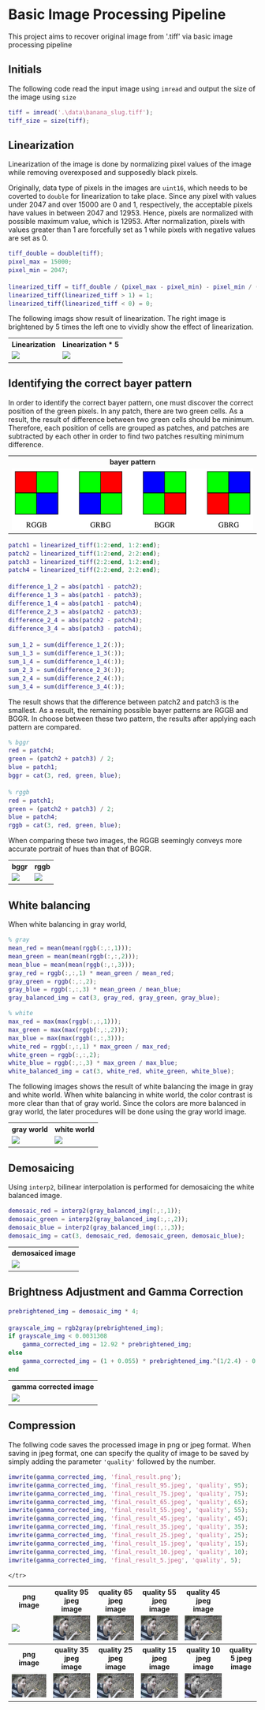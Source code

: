 # Basic Image Processing Pipeline

This project aims to recover original image from '.tiff' via basic image processing pipeline

## Initials

The following code read the input image using <code>imread</code> and output the size of the image using <code>size</code>

```matlab
tiff = imread('.\data\banana_slug.tiff');
tiff_size = size(tiff);
```

## Linearization 

Linearization of the image is done by normalizing pixel values of the image while removing overexposed and supposedly black pixels.

Originally, data type of pixels in the images are <code>uint16</code>, which needs to be coverted to <code>double</code> for linearization to take place. Since any pixel with values under 2047 and over 15000 are 0 and 1, respectively, the acceptable pixels have values in between 2047 and 12953. Hence, pixels are normalized with possible maximum value, which is 12953. After normalization, pixels with values greater than 1 are forcefully set as 1 while pixels with negative values are set as 0.

```matlab
tiff_double = double(tiff);
pixel_max = 15000;
pixel_min = 2047;

linearized_tiff = tiff_double / (pixel_max - pixel_min) - pixel_min / (pixel_max - pixel_min);
linearized_tiff(linearized_tiff > 1) = 1;
linearized_tiff(linearized_tiff < 0) = 0;
```

The following imags show result of linearization. The right image is brightened by 5 times the left one to vividly show the effect of linearization.

<table>
    <tr>
        <th>Linearization</th>
        <th>Linearization * 5</th>
    </tr>
    <tr>
        <td><img src='./img/linearized.png'></td>
        <td><img src='./img/linearized_5.png'></td>
    </tr>
</table>

## Identifying the correct bayer pattern

In order to identify the correct bayer pattern, one must discover the correct position of the green pixels. In any patch, there are two green cells. As a result, the result of difference between two green cells should be minimum. Therefore, each position of cells are grouped as patches, and patches are subtracted by each other in order to find two patches resulting minimum difference.

<table>
    <tr>
        <th>bayer pattern</th>
    </tr>
    <tr>
        <td><img src='./img/bayer_pattern.png'></td>
    </tr>
</table>

```matlab
patch1 = linearized_tiff(1:2:end, 1:2:end);
patch2 = linearized_tiff(1:2:end, 2:2:end);
patch3 = linearized_tiff(2:2:end, 1:2:end);
patch4 = linearized_tiff(2:2:end, 2:2:end);

difference_1_2 = abs(patch1 - patch2);
difference_1_3 = abs(patch1 - patch3);
difference_1_4 = abs(patch1 - patch4);
difference_2_3 = abs(patch2 - patch3);
difference_2_4 = abs(patch2 - patch4);
difference_3_4 = abs(patch3 - patch4);

sum_1_2 = sum(difference_1_2(:));
sum_1_3 = sum(difference_1_3(:));
sum_1_4 = sum(difference_1_4(:));
sum_2_3 = sum(difference_2_3(:));
sum_2_4 = sum(difference_2_4(:));
sum_3_4 = sum(difference_3_4(:));
```

The result shows that the difference between patch2 and patch3 is the smallest. As a result, the remaining possible bayer patterns are RGGB and BGGR. In choose between these two pattern, the results after applying each pattern are compared. 

```matlab
% bggr
red = patch4;
green = (patch2 + patch3) / 2;
blue = patch1;
bggr = cat(3, red, green, blue);

% rggb
red = patch1;
green = (patch2 + patch3) / 2;
blue = patch4;
rggb = cat(3, red, green, blue);
```

When comparing these two images, the RGGB seemingly conveys more accurate portrait of hues than that of BGGR. 

<table>
    <tr>
        <th>bggr</th>
        <th>rggb</th>
    </tr>
    <tr>
        <td><img src='./img/bggr.png'></td>
        <td><img src='./img/rggb.png'></td>
    </tr>
</table>

## White balancing

When white balancing in gray world, 

```matlab
% gray
mean_red = mean(mean(rggb(:,:,1)));
mean_green = mean(mean(rggb(:,:,2)));
mean_blue = mean(mean(rggb(:,:,3)));
gray_red = rggb(:,:,1) * mean_green / mean_red;
gray_green = rggb(:,:,2);
gray_blue = rggb(:,:,3) * mean_green / mean_blue;
gray_balanced_img = cat(3, gray_red, gray_green, gray_blue);
```


```matlab
% white
max_red = max(max(rggb(:,:,1)));
max_green = max(max(rggb(:,:,2)));
max_blue = max(max(rggb(:,:,3)));
white_red = rggb(:,:,1) * max_green / max_red;
white_green = rggb(:,:,2);
white_blue = rggb(:,:,3) * max_green / max_blue;
white_balanced_img = cat(3, white_red, white_green, white_blue);
```

The following images shows the result of white balancing the image in gray and white world. When white balancing in white world, the color contrast is more clear than that of gray world. Since the colors are more balanced in gray world, the later procedures will be done using the gray world image. 

<table>
    <tr>
        <th>gray world</th>
        <th>white world</th>
    </tr>
    <tr>
        <td><img src='./img/gray_balanced.png'></td>
        <td><img src='./img/white_balanced.png'></td>
    </tr>
</table>

## Demosaicing

Using <code>interp2</code>, bilinear interpolation is performed for demosaicing the white balanced image. 

```matlab
demosaic_red = interp2(gray_balanced_img(:,:,1));
demosaic_green = interp2(gray_balanced_img(:,:,2));
demosaic_blue = interp2(gray_balanced_img(:,:,3));
demosaic_img = cat(3, demosaic_red, demosaic_green, demosaic_blue);
```

<table>
    <tr>
        <th>demosaiced image</th>
    </tr>
    <tr>
        <td><img src='./img/demosaic.png'></td>
    </tr>
</table>

## Brightness Adjustment and Gamma Correction

```matlab
prebrightened_img = demosaic_img * 4;

grayscale_img = rgb2gray(prebrightened_img);
if grayscale_img < 0.0031308
    gamma_corrected_img = 12.92 * prebrightened_img;
else 
    gamma_corrected_img = (1 + 0.055) * prebrightened_img.^(1/2.4) - 0.055;
end
```

<table>
    <tr>
        <th>gamma corrected image</th>
    </tr>
    <tr>
        <td><img src='./img/gamma_corrected.png'></td>
    </tr>
</table>

## Compression

The follwing code saves the processed image in png or jpeg format. When saving in jpeg format, one can specify the quality of image to be saved by simply adding the parameter <code>'quality'</code> followed by the number.

```matlab
imwrite(gamma_corrected_img, 'final_result.png');
imwrite(gamma_corrected_img, 'final_result_95.jpeg', 'quality', 95);
imwrite(gamma_corrected_img, 'final_result_75.jpeg', 'quality', 75);
imwrite(gamma_corrected_img, 'final_result_65.jpeg', 'quality', 65);
imwrite(gamma_corrected_img, 'final_result_55.jpeg', 'quality', 55);
imwrite(gamma_corrected_img, 'final_result_45.jpeg', 'quality', 45);
imwrite(gamma_corrected_img, 'final_result_35.jpeg', 'quality', 35);
imwrite(gamma_corrected_img, 'final_result_25.jpeg', 'quality', 25);
imwrite(gamma_corrected_img, 'final_result_15.jpeg', 'quality', 15);
imwrite(gamma_corrected_img, 'final_result_10.jpeg', 'quality', 10);
imwrite(gamma_corrected_img, 'final_result_5.jpeg', 'quality', 5);
```

<table>
    <tr>
        <th>png image</th>
        <th>quality 95 jpeg image</th>
        <th>quality 65 jpeg image</th>
        <th>quality 55 jpeg image</th>
        <th>quality 45 jpeg image</th>
    </tr>
    <tr>
        <td><img src='./img/final_result.png'></td>
        <td><img src='./img/final_result_95.jpeg'></td>
        <td><img src='./img/final_result_65.jpeg'></td>
        <td><img src='./img/final_result_55.jpeg'></td>
        <td><img src='./img/final_result_45.jpeg'></td>
    </tr>
    <tr>
        <th>png image</th>
        <th>quality 35 jpeg image</th>
        <th>quality 25 jpeg image</th>
        <th>quality 15 jpeg image</th>
        <th>quality 10 jpeg image</th>
        <th>quality 5 jpeg image</th>
    </tr>
    <tr>
        <td><img src='./img/final_result_35.jpeg'></td>
        <td><img src='./img/final_result_25.jpeg'></td>
        <td><img src='./img/final_result_15.jpeg'></td>
        <td><img src='./img/final_result_10.jpeg'></td>
        <td><img src='./img/final_result_5.jpeg'></td>

    </tr>
</table>
